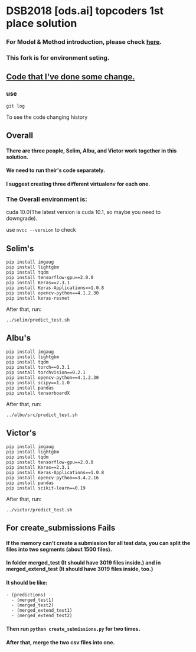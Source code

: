 
# DSB2018 [ods.ai] topcoders 1st place solution 
### For Model & Mothod introduction, please check [here](https://github.com/selimsef/dsb2018_topcoders/).
### This fork is for environment seting.

## [Code that I've done some change.](https://drive.google.com/file/d/19DyuLzYWclJWs3E6azTAcYlCV8grubK9/view?usp=sharing)
### use
```
git log
```
To see the code changing history

## Overall

#### There are three people, Selim, Albu, and Victor work together in this solution.
#### We need to run their's code separately.
#### I suggest creating three different virtualenv for each one.

### The Overall environment is:
cuda 10.0(The latest version is cuda 10.1, so maybe you need to downgrade).

use 
```nvcc --version```
to check

## Selim's

```
pip install imgaug
pip install lightgbm
pip install tqdm
pip install tensorflow-gpu==2.0.0
pip install Keras==2.3.1
pip install Keras-Applications==1.0.8
pip install opencv-python==4.1.2.30
pip install keras-resnet

```
After that, run:
```
../selim/predict_test.sh
```
## Albu's
```
pip install imgaug
pip install lightgbm
pip install tqdm
pip install torch==0.3.1
pip install torchvision==0.2.1
pip install opencv-python==4.1.2.30
pip install scipy==1.1.0
pip install pandas
pip install tensorboardX
```
After that, run:
```
../albu/src/predict_test.sh
```

## Victor's
```
pip install imgaug
pip install lightgbm
pip install tqdm
pip install tensorflow-gpu==2.0.0
pip install Keras==2.3.1
pip install Keras-Applications==1.0.8
pip install opencv-python==3.4.2.16 
pip install pandas
pip install scikit-learn==0.19
```
After that, run:
```
../victor/predict_test.sh
```
## For create_submissions Fails
#### If the memory can't create a submission for all test data, you can split the files into two segments (about 1500 files). 
#### In folder merged_test (It should have 3019 files inside.) and in merged_extend_test (It should have 3019 files inside, too.)
#### It should be like:
```
- (predictions)
  - (merged_test1)
  - (merged_test2)
  - (merged_extend_test1)
  - (merged_extend_test2)
```
#### Then run ```python create_submissions.py``` for two times.
#### After that, merge the two csv files into one.
